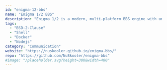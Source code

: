 ```yaml
---
id: "enigma-12-bbs"
name: "Enigma 1/2 BBS"
description: "Enigma 1/2 is a modern, multi-platform BBS engine with unlimited \"callers\" and legacy DOS door game support."
tags:
  - "BSD-2-Clause"
  - "Shell"
  - "Docker"
  - "Nodejs"
category: "Communication"
website: "https://nuskooler.github.io/enigma-bbs/"
repo: "https://github.com/NuSkooler/enigma-bbs"
#image: "/placeholder.svg?height=300&width=400"
---
```


